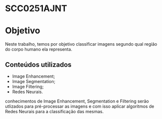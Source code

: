 # SCC0251AJNT

# Objetivo

Neste trabalho, temos por objetivo classificar imagens segundo qual região do corpo humano ela representa. 

## Conteúdos utilizados

* Image Enhancement;
* Image Segmentation;
* Image Filtering;
* Redes Neurais.

conhecimentos de Image Enhancement, Segmentation e Filtering serão utlizados para pré-processar as imagens e com isso aplicar algoritmos de Redes Neurais para a classificação das mesmas.



